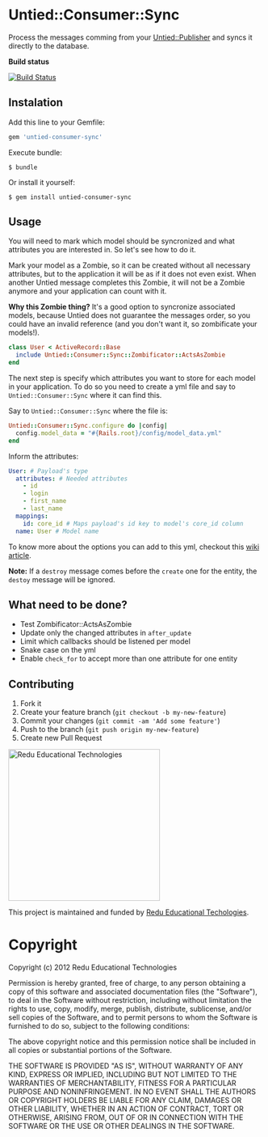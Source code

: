 # Untied::Consumer::Sync

Process the messages comming from your [Untied::Publisher](https://github.com/redu/untied-publisher) and syncs it directly to the database.

**Build status**

[![Build Status](https://travis-ci.org/redu/untied-consumer-sync.png?branch=master)](https://travis-ci.org/redu/untied-consumer-sync)

## Instalation

Add this line to your Gemfile:
```ruby
gem 'untied-consumer-sync'
```

Execute bundle:
```
$ bundle
```

Or install it yourself:
```
$ gem install untied-consumer-sync
```

## Usage

You will need to mark which model should be syncronized and what attributes you are interested in. So let's see how to do it.

Mark your model as a Zombie, so it can be created without all necessary attributes, but to the application it will be as if it does not even exist. When another Untied message completes this Zombie, it will not be a Zombie anymore and your application can count with it.

**Why this Zombie thing?** It's a good option to syncronize associated models, because Untied does not guarantee the messages order, so you could have an invalid reference (and you don't want it, so zombificate your models!).

```ruby
class User < ActiveRecord::Base
  include Untied::Consumer::Sync::Zombificator::ActsAsZombie
end
```

The next step is specify which attributes you want to store for each model in your application. To do so you need to create a yml file and say to `Untied::Consumer::Sync` where it can find this.

Say to `Untied::Consumer::Sync` where the file is:

```ruby
Untied::Consumer::Sync.configure do |config|
  config.model_data = "#{Rails.root}/config/model_data.yml"
end
```

Inform the attributes:

```yml
User: # Payload's type
  attributes: # Needed attributes
    - id
    - login
    - first_name
    - last_name
  mappings:
    id: core_id # Maps payload's id key to model's core_id column
  name: User # Model name
```

To know more about the options you can add to this yml, checkout this [wiki article](http://).

**Note:** If a `destroy` message comes before the `create` one for the entity, the `destoy` message will be ignored.

## What need to be done?

- Test Zombificator::ActsAsZombie
- Update only the changed attributes in `after_update`
- Limit which callbacks should be listened per model
- Snake case on the yml
- Enable `check_for` to accept more than one attribute for one entity

## Contributing

1. Fork it
2. Create your feature branch (`git checkout -b my-new-feature`)
3. Commit your changes (`git commit -am 'Add some feature'`)
4. Push to the branch (`git push origin my-new-feature`)
5. Create new Pull Request


<img src="https://github.com/downloads/redu/redupy/redutech-marca.png" alt="Redu Educational Technologies" width="300">

This project is maintained and funded by [Redu Educational Techologies](http://tech.redu.com.br).

# Copyright

Copyright (c) 2012 Redu Educational Technologies

Permission is hereby granted, free of charge, to any person obtaining a copy of this software and associated documentation files (the "Software"), to deal in the Software without restriction, including without limitation the rights to use, copy, modify, merge, publish, distribute, sublicense, and/or sell copies of the Software, and to permit persons to whom the Software is furnished to do so, subject to the following conditions:

The above copyright notice and this permission notice shall be included in all copies or substantial portions of the Software.

THE SOFTWARE IS PROVIDED "AS IS", WITHOUT WARRANTY OF ANY KIND, EXPRESS OR IMPLIED, INCLUDING BUT NOT LIMITED TO THE WARRANTIES OF MERCHANTABILITY, FITNESS FOR A PARTICULAR PURPOSE AND NONINFRINGEMENT. IN NO EVENT SHALL THE AUTHORS OR COPYRIGHT HOLDERS BE LIABLE FOR ANY CLAIM, DAMAGES OR OTHER LIABILITY, WHETHER IN AN ACTION OF CONTRACT, TORT OR OTHERWISE, ARISING FROM, OUT OF OR IN CONNECTION WITH THE SOFTWARE OR THE USE OR OTHER DEALINGS IN THE SOFTWARE.
